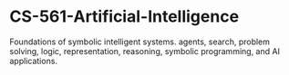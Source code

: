 # CS-561-Artificial-Intelligence
Foundations of symbolic intelligent systems. agents, search, problem solving, logic, representation, reasoning, symbolic programming, and AI applications.
